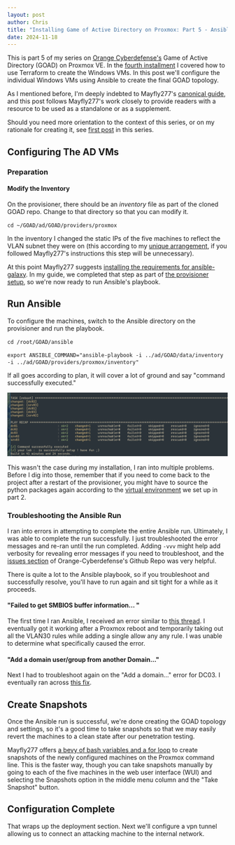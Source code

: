 ```yaml
---
layout: post
author: Chris
title: "Installing Game of Active Directory on Proxmox: Part 5 - Ansible"
date: 2024-11-18
---
```


This is part 5 of my series on [Orange Cyberdefense's](https://github.com/Orange-Cyberdefense/GOAD/tree/main) Game of Active Directory (GOAD) on Proxmox VE. In the [fourth installment](https://christopherbauer.org/2024/11/17/goad-terraform.html) I covered how to use Terraform to create the Windows VMs. In this post we'll configure the individual Windows VMs using Ansible to create the final GOAD topology.

As I mentioned before, I'm deeply indebted to Mayfly277's [canonical guide](https://mayfly277.github.io/posts/GOAD-on-proxmox-part1-install/?ref=benheater.com), and this post follows Mayfly277's work closely to provide readers with a resource to be used as a standalone or as a supplement.

Should you need more orientation to the context of this series, or on my rationale for creating it, see [first post](https://christopherbauer.org/2024/11/08/GOAD-networking.html) in this series.

## Configuring The AD VMs

### Preparation

#### Modify the Inventory

On the provisioner, there should be an _inventory_ file as part of the cloned GOAD repo. Change to that directory so that you can modify it.

```
cd ~/GOAD/ad/GOAD/providers/proxmox
```

In the inventory I changed the static IPs of the five machines to reflect the VLAN subnet they were on (this according to my [unique arrangement](https://christopherbauer.org/2024/11/08/GOAD-networking.html), if you followed Mayfly277's instructions this step will be unnecessary).

At this point Mayfly277 suggests [installing the requirements for ansible-galaxy](https://mayfly277.github.io/posts/GOAD-on-proxmox-part4-ansible/#install-the-requirements). In my guide, we completed that step as part of [the provisioner setup](https://christopherbauer.org/2024/11/11/provisioner.html), so we're now ready to run Ansible's playbook.

## Run Ansible

To configure the machines, switch to the Ansible directory on the provisioner and run the playbook.

```
cd /root/GOAD/ansible
```

```
export ANSIBLE_COMMAND="ansible-playbook -i ../ad/GOAD/data/inventory -i ../ad/GOAD/providers/proxmox/inventory"
```

If all goes according to plan, it will cover a lot of ground and say "command successfully executed."

![](/assets/img/2024-10-29_19-13.png)

This wasn't the case during my installation, I ran into multiple problems. Before I dig into those, remember that if you need to come back to the project after a restart of the provisioner, you might have to source the python packages again according to the [virtual environment](https://christopherbauer.org/2024/11/11/provisioner.html) we set up in part 2.

### Troubleshooting the Ansible Run

I ran into errors in attempting to complete the entire Ansible run. Ultimately, I was able to complete the run successfully. I just troubleshooted the error messages and re-ran until the run completed. Adding `-vvv` might help add verbosity for revealing error messages if you need to troubleshoot, and the [issues section](https://github.com/Orange-Cyberdefense/GOAD/issues) of Orange-Cyberdefense's Github Repo was very helpful.

There is quite a lot to the Ansible playbook, so if you troubleshoot and successfully resolve, you'll have to run again and sit tight for a while as it proceeds.

#### "Failed to get SMBIOS buffer information... "

The first time I ran Ansible, I received an error similar to [this thread](https://github.com/Orange-Cyberdefense/GOAD/issues/177). I eventually got it working after a Proxmox reboot and temporarily taking out all the VLAN30 rules while adding a single allow any any rule. I was unable to determine what specifically caused the error.

#### "Add a domain user/group from another Domain..."

Next I had to troubleshoot again on the "Add a domain..." error for DC03. I eventually ran across [this fix](https://github.com/Orange-Cyberdefense/GOAD/issues/58#issuecomment-1558976147).

## Create Snapshots

Once the Ansible run is successful, we're done creating the GOAD topology and settings, so it's a good time to take snapshots so that we may easily revert the machines to a clean state after our penetration testing.

Mayfly277 offers [a bevy of bash variables and a for loop](https://mayfly277.github.io/posts/GOAD-on-proxmox-part4-ansible/#create-snapshots) to create snapshots of the newly configured machines on the Proxmox command line. This is the faster way, though you can take snapshots manually by going to each of the five machines in the web user interface (WUI) and selecting the Snapshots option in the middle menu column and the "Take Snapshot" button.

## Configuration Complete

That wraps up the deployment section. Next we'll configure a vpn tunnel allowing us to connect an attacking machine to the internal network.
